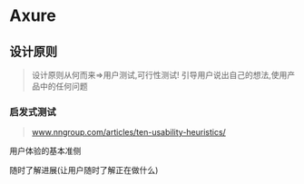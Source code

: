 # Axure

## 设计原则

> 设计原则从何而来=>用户测试,可行性测试!
> 引导用户说出自己的想法,使用产品中的任何问题

### 启发式测试

> www.nngroup.com/articles/ten-usability-heuristics/

用户体验的基本准侧

随时了解进展(让用户随时了解正在做什么)
